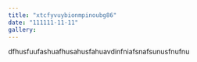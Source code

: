 ```yaml
---
title: "xtcfyvuybionmpinoubg86"
date: "111111-11-11"
gallery:
---
```


dfhusfuufashuafhusahusfahuavdinfniafsnafsunusfnufnu